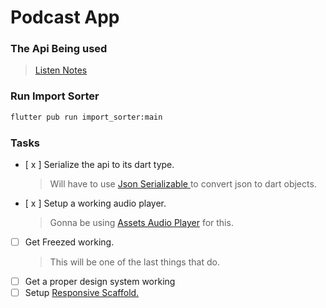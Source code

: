# Podcast App

### The Api Being used

> [Listen Notes](https://www.listennotes.com/)

### Run Import Sorter

```bash
flutter pub run import_sorter:main
```

### Tasks

- [ x ] Serialize the api to its dart type.
  > Will have to use [Json Serializable ](https://pub.dev/packages/json_serializable) to convert json to dart objects.
- [ x ] Setup a working audio player.
  > Gonna be using [Assets Audio Player](https://pub.dev/packages/assets_audio_player) for this.
- [ ] Get Freezed working.
  > This will be one of the last things that do.
- [ ] Get a proper design system working
- [ ] Setup [Responsive Scaffold.](https://pub.dev/packages/responsive_scaffold)
